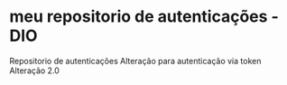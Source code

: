 # meu repositorio de autenticações - DIO
Repositorio de autenticações
Alteração para autenticação via token
Alteração 2.0
